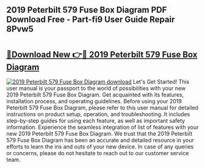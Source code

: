 ## 2019 Peterbilt 579 Fuse Box Diagram PDF Download Free - Part-fi9 User Guide Repair 8Pvw5

# <h2><a href="http://dfolkc.blite.top/?on=2019+Peterbilt+579+Fuse+Box+Diagram">🔗Download New 👉🔴 2019 Peterbilt 579 Fuse Box Diagram</a></h2>

[![2019 Peterbilt 579 Fuse Box Diagram download](https://i.imgur.com/lujVjoI.png)](http://dfolkc.blite.top/?on=2019+Peterbilt+579+Fuse+Box+Diagram)
Let's Get Started! This user manual is your passport to the world of possibilities with your new 2019 Peterbilt 579 Fuse Box Diagram. Get acquainted with its features, installation process, and operating guidelines. Before using your 2019 Peterbilt 579 Fuse Box Diagram, please refer to this user manual for detailed instructions on product setup, operation, and troubleshooting. It includes step-by-step guides for using each feature, as well as important safety information. Experience the seamless integration of list of features with your new 2019 Peterbilt 579 Fuse Box Diagram. We trust that the 2019 Peterbilt 579 Fuse Box Diagram has been an accurate and detailed resource in your efforts to learn the ins and outs of your new device. In case of any queries or concerns, please do not hesitate to reach out to our customer service team.
